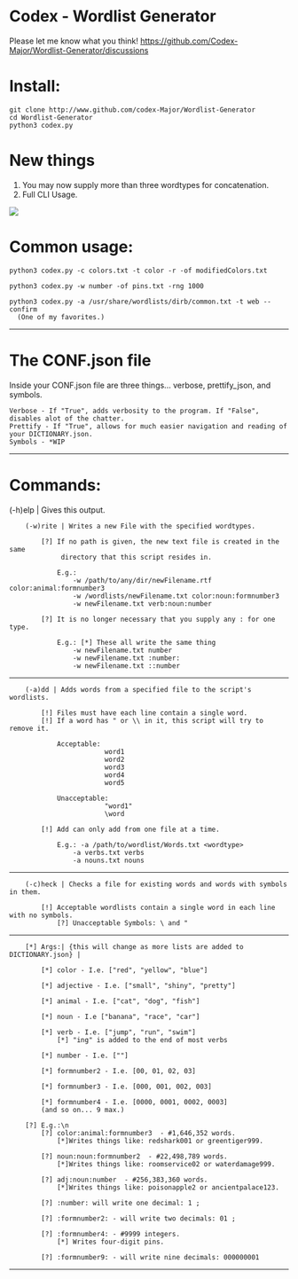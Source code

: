 # Codex - Wordlist Generator
   Please let me know what you think!
    https://github.com/Codex-Major/Wordlist-Generator/discussions
# Install:
    git clone http://www.github.com/codex-Major/Wordlist-Generator
    cd Wordlist-Generator
    python3 codex.py

# New things
  1. You may now supply more than three wordtypes for concatenation.
  2. Full CLI Usage.

<a href="https://www.buymeacoffee.com/CodexMajor" target="_blank" style="display: inline-block;"><img src="https://img.shields.io/badge/Donate-Buy%20Me%20A%20Coffee-orange.svg?style=flat-square" align="center"/></a>

# Common usage:

    python3 codex.py -c colors.txt -t color -r -of modifiedColors.txt

    python3 codex.py -w number -of pins.txt -rng 1000

    python3 codex.py -a /usr/share/wordlists/dirb/common.txt -t web --confirm
      (One of my favorites.)
------------------------------------------------------------------------------------

# The CONF.json file
   
   Inside your CONF.json file are three things... verbose, prettify_json, and symbols.
    
    Verbose - If "True", adds verbosity to the program. If "False", disables alot of the chatter.
    Prettify - If "True", allows for much easier navigation and reading of your DICTIONARY.json.
    Symbols - *WIP
    
------------------------------------------------------------------------------------

# Commands:

(-h)elp | Gives this output.

        (-w)rite | Writes a new File with the specified wordtypes.
            
            [?] If no path is given, the new text file is created in the same
                 directory that this script resides in.
              
                E.g.: 
                    -w /path/to/any/dir/newFilename.rtf color:animal:formnumber3
                    -w /wordlists/newFilename.txt color:noun:formnumber3
                    -w newFilename.txt verb:noun:number

            [?] It is no longer necessary that you supply any : for one type.
                
                E.g.: [*] These all write the same thing
                    -w newFilename.txt number
                    -w newFilename.txt :number:
                    -w newFilename.txt ::number

------------------------------------------------------------------------------------
        (-a)dd | Adds words from a specified file to the script's wordlists.
            
            [!] Files must have each line contain a single word.
            [!] If a word has " or \\ in it, this script will try to remove it.
                
                Acceptable:
                            word1
                            word2
                            word3
                            word4
                            word5

                Unacceptable:
                            "word1"
                            \word

            [!] Add can only add from one file at a time.

                E.g.: -a /path/to/wordlist/Words.txt <wordtype>
                    -a verbs.txt verbs
                    -a nouns.txt nouns

------------------------------------------------------------------------------------
        (-c)heck | Checks a file for existing words and words with symbols in them.

            [!] Acceptable wordlists contain a single word in each line with no symbols.
                [?] Unacceptable Symbols: \ and "
                
------------------------------------------------------------------------------------
        [*] Args:| {this will change as more lists are added to DICTIONARY.json} |

            [*] color - I.e. ["red", "yellow", "blue"]

            [*] adjective - I.e. ["small", "shiny", "pretty"]

            [*] animal - I.e. ["cat", "dog", "fish"]

            [*] noun - I.e ["banana", "race", "car"]

            [*] verb - I.e. ["jump", "run", "swim"]
                [*] "ing" is added to the end of most verbs

            [*] number - I.e. [""]

            [*] formnumber2 - I.e. [00, 01, 02, 03]

            [*] formnumber3 - I.e. [000, 001, 002, 003]
            
            [*] formnumber4 - I.e. [0000, 0001, 0002, 0003]
            (and so on... 9 max.)

        [?] E.g.:\n 
            [?] color:animal:formnumber3  - #1,646,352 words.
                [*]Writes things like: redshark001 or greentiger999.

            [?] noun:noun:formnumber2  - #22,498,789 words.
                [*]Writes things like: roomservice02 or waterdamage999.

            [?] adj:noun:number  - #256,383,360 words.
                [*]Writes things like: poisonapple2 or ancientpalace123.

            [?] :number: will write one decimal: 1 ;

            [?] :formnumber2: - will write two decimals: 01 ;

            [?] :formnumber4: - #9999 integers.
                [*] Writes four-digit pins.

            [?] :formnumber9: - will write nine decimals: 000000001
------------------------------------------------------------------------------------
